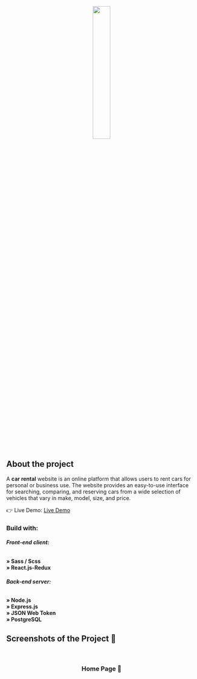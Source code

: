 <div align='center'><img style="width:30%" src=''/></div>

<h2>About the project</h2>

  <p>A <b>car rental</b> website is an online platform that allows users to rent cars for personal or business use. The website provides an easy-to-use interface for searching, comparing, and reserving cars from a wide selection of vehicles that vary in make, model, size, and price.</p>

👉 Live Demo: <a href=''>Live Demo</a>

<h3>Build with:</h3>

<h6> <b>Front-end client:<b> </h6>

» Sass / Scss <br>
» React.js-Redux <br>

<h6> <b>Back-end server:<b> </h6>

» Node.js <br>
» Express.js <br>
» JSON Web Token <br>
» PostgreSQL

<h2>Screenshots of the Project 📸</h2>
<br>
<h3 align='center'>Home Page 🏡</h3>

<div align='center'>
<img src=''/>

</div>